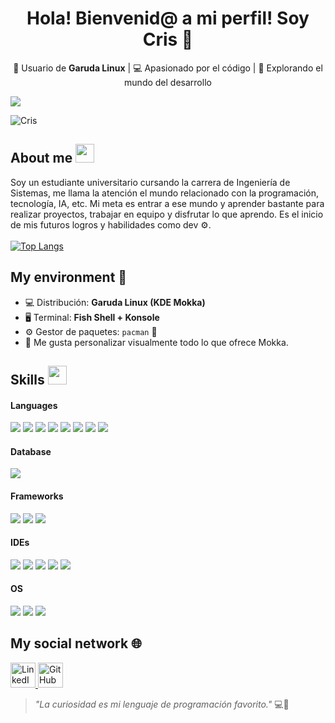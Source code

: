 ## <h1 align="center">Hola! Bienvenid@ a mi perfil! Soy Cris 👋</h1>

<p align="center">
  🐧 Usuario de <strong>Garuda Linux</strong> | 💻 Apasionado por el código | 🚀 Explorando el mundo del desarrollo
</p>

<img src="https://acortar.link/Pn1HTC">
<p align="left"> <img src="https://komarev.com/ghpvc/?username=CristianCruz0309&style=for-the-badge" alt="Cris" /> </p>

## About me <img src="https://media.giphy.com/media/iY8CRBdQXODJSCERIr/giphy.gif" width="30px">&nbsp;

Soy un estudiante universitario cursando la carrera de Ingeniería de Sistemas, me llama la atención el mundo relacionado con la programación, tecnología, IA, etc. Mi meta es entrar a ese mundo y aprender bastante para realizar proyectos, trabajar en equipo y disfrutar lo que aprendo. Es el inicio de mis futuros logros y habilidades como dev ⚙️.
<br>
<br>
[![Top Langs](https://github-readme-stats.vercel.app/api/top-langs/?username=CristianCruz0309&theme=great-gatsby&layout=compact)](https://github.com/CristianCruz0309)

## My environment 🐧

- 💻 Distribución: **Garuda Linux (KDE Mokka)**
- 🖥️ Terminal: **Fish Shell + Konsole**
- ⚙️ Gestor de paquetes: `pacman` 🧡
- 🎨 Me gusta personalizar visualmente todo lo que ofrece Mokka.

## Skills <img src="https://media.giphy.com/media/iY8CRBdQXODJSCERIr/giphy.gif" width="30px">&nbsp;

<h4> Languages </h4>
<span>
  <img src="https://img.shields.io/badge/HTML5-E34F26?style=for-the-badge&logo=html5&logoColor=white">
  <img src="https://img.shields.io/badge/CSS3-1572B6?style=for-the-badge&logo=css3&logoColor=white">
  <img src="https://img.shields.io/badge/JavaScript-F7DF1E?style=for-the-badge&logo=javascript&logoColor=black">
  <img src="https://img.shields.io/badge/Python-3776AB?style=for-the-badge&logo=python&logoColor=white">
  <img src="https://img.shields.io/badge/Java-ED8B00?style=for-the-badge&logo=java&logoColor=white">
  <img src="https://img.shields.io/badge/C-00599C?style=for-the-badge&logo=c&logoColor=white">
  <img src="https://img.shields.io/badge/C++-00599C?style=for-the-badge&logo=c%2B%2B&logoColor=white">
  <img src="https://img.shields.io/badge/C%23-239120?style=for-the-badge&logo=c-sharp&logoColor=white">
</span>

<h4> Database </h4>
<span>
  <img src="https://img.shields.io/badge/MariaDB-003545?style=for-the-badge&logo=mariadb&logoColor=white">
</span>

<h4> Frameworks </h4>
<span>
  <img src="https://img.shields.io/badge/npm-CB3837?style=for-the-badge&logo=npm&logoColor=white">
  <img src="https://img.shields.io/badge/Node.js-339933?style=for-the-badge&logo=nodedotjs&logoColor=white">
  <img src="https://img.shields.io/badge/React-20232A?style=for-the-badge&logo=react&logoColor=61DAFB">
</span>

<h4> IDEs </h4>
<span>
  <img src="https://img.shields.io/badge/Visual_Studio-68217A?style=for-the-badge&logo=visual-studio&logoColor=white">
  <img src="https://img.shields.io/badge/PyCharm-000000?style=for-the-badge&logo=pycharm&logoColor=white">
  <img src="https://img.shields.io/badge/IntelliJ_IDEA-000000?style=for-the-badge&logo=intellij-idea&logoColor=white">
  <img src="https://img.shields.io/badge/WebStorm-000000?style=for-the-badge&logo=webstorm&logoColor=white">
  <img src="https://img.shields.io/badge/Google_Colab-F9AB00?style=for-the-badge&logo=googlecolab&logoColor=white">
</span>

<h4> OS </h4>
<span>
  <img src="https://img.shields.io/badge/Windows-0078D6?style=for-the-badge&logo=windows&logoColor=white">
  <img src="https://img.shields.io/badge/Linux-FCC624?style=for-the-badge&logo=linux&logoColor=black">
  <img src="https://img.shields.io/badge/Garuda_Linux-3B275F?style=for-the-badge&logo=garuda-linux&logoColor=white">
</span>
<br>

## My social network 🌐
<a href="https://www.linkedin.com/in/cristian-camilo-cruz-gallego/" target="_blank">
  <img src="https://cdn.jsdelivr.net/gh/devicons/devicon/icons/linkedin/linkedin-original.svg" alt="LinkedIn" width="40" height="40"/>
</a>
<a href="https://github.com/CristianCruz0309" target="_blank">
  <img src="https://img.icons8.com/ios-filled/50/ffffff/github.png" alt="GitHub" width="40" height="40"/> 
</a>

> _"La curiosidad es mi lenguaje de programación favorito."_ 💻🦅

<!--
**CristianCruz0309/CristianCruz0309** is a ✨ _special_ ✨ repository because its `README.md` (this file) appears on your GitHub profile.

Here are some ideas to get you started:

- 🔭 I’m currently working on ...
- 🌱 I’m currently learning ...
- 👯 I’m looking to collaborate on ...
- 🤔 I’m looking for help with ...
- 💬 Ask me about ...
- 📫 How to reach me: ...
- 😄 Pronouns: ...
- ⚡ Fun fact: ...
-->
